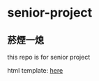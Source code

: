 # senior-project

## 菸煙一熄

this repo is for senior project

html template: [here](https://colorlib.com/wp/template/login-form-v16/)
